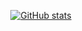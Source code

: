 <center class="half">
 
 [![GitHub stats](https://github-readme-stats-chi-virid.vercel.app/api?username=HarderThenHarder&hide=contribs&show_icons=true&theme=transparent)](https://github.com/HarderThenHarder/transformers_tasks)

</center>

